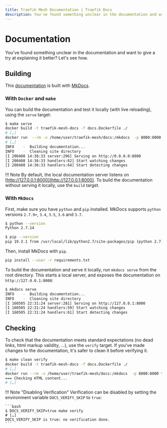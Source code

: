 ```yaml
---
title: Traefik Mesh Documentation | Traefik Docs
description: You've found something unclear in the documentation and want to give a try at explaining it better? Learn how you can do so in this article.
---
```


# Documentation

You've found something unclear in the documentation and want to give a try at explaining it better?
Let's see how.

## Building

This [documentation](https://doc.traefik.io/traefik-mesh/) is built with [MkDocs](https://mkdocs.org/).

### With `Docker` and `make`

You can build the documentation and test it locally (with live reloading), using the `serve` target:

```bash
$ make serve
docker build -t traefik-mesh-docs -f docs.Dockerfile ./
# […]
docker run  --rm -v /home/user/traefik-mesh/docs:/mkdocs  -p 8000:8000 traefik-mesh-docs mkdocs serve
# […]
INFO    -  Building documentation...
INFO    -  Cleaning site directory
[I 200408 14:36:33 server:296] Serving on http://0.0.0.0:8000
[I 200408 14:36:33 handlers:62] Start watching changes
[I 200408 14:36:33 handlers:64] Start detecting changes
```

!!! Note
    By default, the local documentation server listens on [http://127.0.0.1:8000](http://127.0.0.1:8000).
    To build the documentation without serving it locally, use the `build` target.

### With `MkDocs`

First, make sure you have `python` and `pip` installed. MkDocs supports `python` versions `2.7.9+`, `3.4`, `3.5`, `3.6` 
and `3.7`.

```bash
$ python --version
Python 2.7.14

$ pip --version
pip 19.3.1 from /usr/local/lib/python2.7/site-packages/pip (python 2.7)
```

Then, install MkDocs with `pip`.

```bash
pip install --user -r requirements.txt
```

To build the documentation and serve it locally, run `mkdocs serve` from the root directory.
This starts a local server, and exposes the documentation on `http://127.0.0.1:8000`:

```bash
$ mkdocs serve
INFO    -  Building documentation...
INFO    -  Cleaning site directory
[I 160505 22:31:24 server:281] Serving on http://127.0.0.1:8000
[I 160505 22:31:24 handlers:59] Start watching changes
[I 160505 22:31:24 handlers:61] Start detecting changes
```

## Checking

To check that the documentation meets standard expectations (no dead links, html markup validity, ...), use the `verify` target.
If you've made changes to the documentation, it's safer to clean it before verifying it.

```bash
$ make clean verify
docker build -t traefik-mesh-docs -f docs.Dockerfile ./
# […]
docker run --rm -v /home/user/traefik-mesh/docs:/mkdocs  -p 8000:8000 traefik-mesh-docs sh -c "mkdocs build && chown -R 501:20 ./site"
=== Checking HTML content...
# […]
```

!!! Note "Disabling Verification"
    Verification can be disabled by setting the environment variable `DOCS_VERIFY_SKIP` to `true`:
    
    ```bash
    $ DOCS_VERIFY_SKIP=true make verify
    # […]
    DOCS_VERIFY_SKIP is true: no verification done.
    ```
